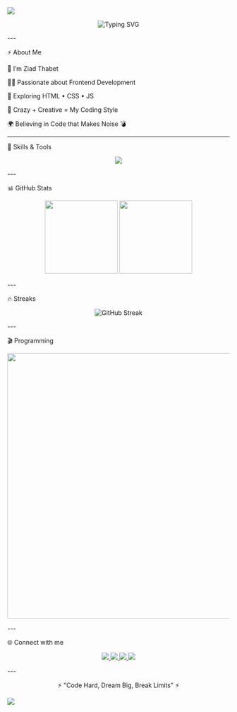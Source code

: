 <!-- ========== HEADER موجة فوق ========== -->  <img src="https://capsule-render.vercel.app/api?type=waving&color=0:ff0000,100:000000&height=140&section=header&text=🔥+Ziad+Thabet+🔥&fontSize=45&fontColor=ffffff&fontAlignY=35"/>  <!-- ========== Typing Animation ========== -->  <p align="center">  
  <img src="https://readme-typing-svg.herokuapp.com?font=Fira+Code&weight=600&size=30&pause=1000&color=FF0000&center=true&vCenter=true&width=700&lines=💥+Welcome+to+my+World+💥;🚀+Programmer+is+Coming+🚀;🔥+Frontend+Developer+🔥;⚔️+No+Limits+Just+Code+⚔️" alt="Typing SVG" />  
</p>  
---

⚡ About Me

🎯 I’m Ziad Thabet

🧑‍💻 Passionate about Frontend Development

🚀 Exploring HTML • CSS • JS

🤯 Crazy + Creative = My Coding Style

🌍 Believing in Code that Makes Noise 💣



---

🚀 Skills & Tools

<p align="center">  
  <img src="https://skillicons.dev/icons?i=html,css,js,git,github,vscode,figma,react" />  
</p>  
---

📊 GitHub Stats

<p align="center">  
  <img src="https://github-readme-stats.vercel.app/api?username=ZiadThabet308&show_icons=true&theme=radical&bg_color=0,000000,330000&title_color=ff0000&icon_color=ff0000" height="165" />  
  <img src="https://github-readme-stats.vercel.app/api/top-langs/?username=ZiadThabet308&layout=compact&theme=radical&bg_color=0,330000,000000&title_color=ff0000" height="165" />  
</p>  
---

🔥 Streaks

<p align="center">  
  <img src="https://streak-stats.demolab.com?user=ZiadThabet308&theme=highcontrast&fire=ff0000&ring=ff0000&currStreakLabel=ffffff&sideNums=ff0000" alt="GitHub Streak" />  
</p>  
---

🎬 Programming

<p align="center">  
  <img src="https://media.giphy.com/media/lP8xu5t2DLGG045H8F/giphy.gif" width="600" />  
</p>  
---

🌐 Connect with me

<p align="center">  
  <a href="https://github.com/ZiadThabet308">  
    <img src="https://img.shields.io/badge/GitHub-000000?style=for-the-badge&logo=github&logoColor=white"/>  
  </a>  
  <a href="#">  
    <img src="https://img.shields.io/badge/Portfolio-ff0000?style=for-the-badge&logo=react&logoColor=white"/>  
  </a>  
  <a href="#">  
    <img src="https://img.shields.io/badge/Facebook-1877F2?style=for-the-badge&logo=facebook&logoColor=white"/>  
  </a>  
  <a href="#">  
    <img src="https://img.shields.io/badge/Discord-7289DA?style=for-the-badge&logo=discord&logoColor=white"/>  
  </a>  
</p>  
---

<p align="center">⚡ "Code Hard, Dream Big, Break Limits" ⚡</p>  <!-- ========== FOOTER موجة تحت ========== -->  <img src="https://capsule-render.vercel.app/api?type=waving&color=0:000000,100:ff0000&height=140&section=footer"/>
